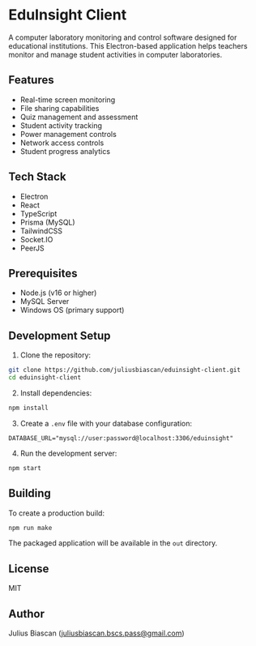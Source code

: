 # EduInsight Client

A computer laboratory monitoring and control software designed for educational institutions. This Electron-based application helps teachers monitor and manage student activities in computer laboratories.

## Features

- Real-time screen monitoring
- File sharing capabilities
- Quiz management and assessment
- Student activity tracking
- Power management controls
- Network access controls
- Student progress analytics

## Tech Stack

- Electron
- React
- TypeScript
- Prisma (MySQL)
- TailwindCSS
- Socket.IO
- PeerJS

## Prerequisites

- Node.js (v16 or higher)
- MySQL Server
- Windows OS (primary support)

## Development Setup

1. Clone the repository:
```bash
git clone https://github.com/juliusbiascan/eduinsight-client.git
cd eduinsight-client
```

2. Install dependencies:
```bash
npm install
```

3. Create a `.env` file with your database configuration:
```env
DATABASE_URL="mysql://user:password@localhost:3306/eduinsight"
```

4. Run the development server:
```bash
npm start
```

## Building

To create a production build:

```bash
npm run make
```

The packaged application will be available in the `out` directory.

## License

MIT

## Author

Julius Biascan (juliusbiascan.bscs.pass@gmail.com)
